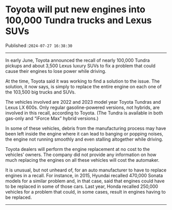 # Toyota will put new engines into 100,000 Tundra trucks and Lexus SUVs

Published :`2024-07-27 16:38:30`

---

In early June, Toyota announced the recall of nearly 100,000 Tundra pickups and about 3,500 Lexus luxury SUVs to fix a problem that could cause their engines to lose power while driving.

At the time, Toyota said it was working to find a solution to the issue. The solution, it now says, is simply to replace the entire engine on each one of the 103,500 big trucks and SUVs.

The vehicles involved are 2022 and 2023 model year Toyota Tundras and Lexus LX 600s. Only regular gasoline-powered versions, not hybrids, are involved in this recall, according to Toyota. (The Tundra is available in both gas-only and “iForce Max” hybrid versions.)

In some of these vehicles, debris from the manufacturing process may have been left inside the engine where it can lead to banging or popping noises, the engine not running smoothly and even stalling altogether while driving.

Toyota dealers will perform the engine replacement at no cost to the vehicles’ owners. The company did not provide any information on how much replacing the engines on all these vehicles will cost the automaker.

It is unusual, but not unheard of, for an auto manufacturer to have to replace engines in a recall. For instance, in 2015, Hyundai recalled 470,000 Sonata models for a similar problem and, in that case, said that engines could have to be replaced in some of those cars. Last year, Honda recalled 250,000 vehicles for a problem that could, in some cases, result in engines having to be replaced.

---

